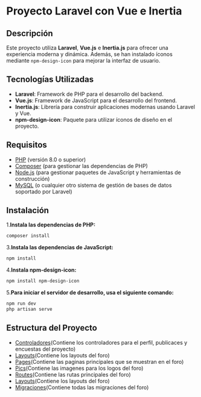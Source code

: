 # Proyecto Laravel con Vue e Inertia

## Descripción

Este proyecto utiliza **Laravel**, **Vue.js** e **Inertia.js** para ofrecer una experiencia moderna y dinámica. Además, se han instalado íconos mediante `npm-design-icon` para mejorar la interfaz de usuario.

## Tecnologías Utilizadas

- **Laravel**: Framework de PHP para el desarrollo del backend.
- **Vue.js**: Framework de JavaScript para el desarrollo del frontend.
- **Inertia.js**: Librería para construir aplicaciones modernas usando Laravel y Vue.
- **npm-design-icon**: Paquete para utilizar íconos de diseño en el proyecto.

## Requisitos

- [PHP](https://www.php.net/) (versión 8.0 o superior)
- [Composer](https://getcomposer.org/) (para gestionar las dependencias de PHP)
- [Node.js](https://nodejs.org/) (para gestionar paquetes de JavaScript y herramientas de construcción)
- [MySQL](https://www.mysql.com/) (o cualquier otro sistema de gestión de bases de datos soportado por Laravel)

## Instalación
1.**Instala las dependencias de PHP:**
```bash
composer install
```
3.**Instala las dependencias de JavaScript:**
```bash
npm install
```
4.**Instala npm-design-icon:**
```bash
npm install npm-design-icon
```
5.**Para iniciar el servidor de desarrollo, usa el siguiente comando:**
```bash
npm run dev
php artisan serve
```
## Estructura del Proyecto
- [Controladores](app/Http/Controllers)(Contiene los controladores para el perfil, publicaces y encuestas del proyecto)
- [Layouts](resources/js/Layouts)(Contiene los layouts del foro)
- [Pages](resources/js/Pages)(Contiene las paginas principales que se muestran en el foro)
- [Pics](public/pics)(Contiene las imagenes para los logos del foro)
- [Routes](routes/web.php)(Contiene las rutas principales del foro)
- [Layouts](resources/js/Layouts)(Contiene los layouts del foro)
- [Migraciones](database/migrations)(Contiene todas las migraciones del foro)
  
